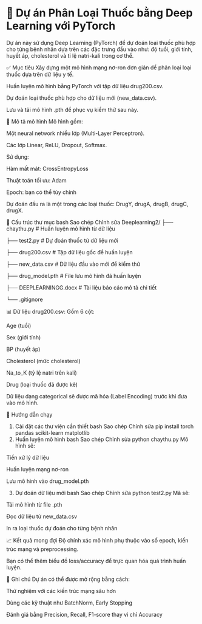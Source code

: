 # 💊 Dự án Phân Loại Thuốc bằng Deep Learning với PyTorch

Dự án này sử dụng Deep Learning (PyTorch) để dự đoán loại thuốc phù hợp cho từng bệnh nhân dựa trên các đặc trưng đầu vào như: độ tuổi, giới tính, huyết áp, cholesterol và tỉ lệ natri-kali trong cơ thể.

✅ Mục tiêu
Xây dựng một mô hình mạng nơ-ron đơn giản để phân loại loại thuốc dựa trên dữ liệu y tế.

Huấn luyện mô hình bằng PyTorch với tập dữ liệu drug200.csv.

Dự đoán loại thuốc phù hợp cho dữ liệu mới (new_data.csv).

Lưu và tải mô hình .pth để phục vụ kiểm thử sau này.

🧠 Mô tả mô hình
Mô hình gồm:

Một neural network nhiều lớp (Multi-Layer Perceptron).

Các lớp Linear, ReLU, Dropout, Softmax.

Sử dụng:

Hàm mất mát: CrossEntropyLoss

Thuật toán tối ưu: Adam

Epoch: bạn có thể tùy chỉnh

Dự đoán đầu ra là một trong các loại thuốc: DrugY, drugA, drugB, drugC, drugX.

📁 Cấu trúc thư mục
bash
Sao chép
Chỉnh sửa
Deeplearning2/
├── chaythu.py          # Huấn luyện mô hình từ dữ liệu

├── test2.py            # Dự đoán thuốc từ dữ liệu mới

├── drug200.csv         # Tập dữ liệu gốc để huấn luyện

├── new_data.csv        # Dữ liệu đầu vào mới để kiểm thử

├── drug_model.pth      # File lưu mô hình đã huấn luyện

├── DEEPLEARNINGG.docx  # Tài liệu báo cáo mô tả chi tiết

└── .gitignore

📊 Dữ liệu
drug200.csv: Gồm 6 cột:

Age (tuổi)

Sex (giới tính)

BP (huyết áp)

Cholesterol (mức cholesterol)

Na_to_K (tỷ lệ natri trên kali)

Drug (loại thuốc đã được kê)

Dữ liệu dạng categorical sẽ được mã hóa (Label Encoding) trước khi đưa vào mô hình.

🚀 Hướng dẫn chạy
1. Cài đặt các thư viện cần thiết
bash
Sao chép
Chỉnh sửa
pip install torch pandas scikit-learn matplotlib
2. Huấn luyện mô hình
bash
Sao chép
Chỉnh sửa
python chaythu.py
Mô hình sẽ:

Tiền xử lý dữ liệu

Huấn luyện mạng nơ-ron

Lưu mô hình vào drug_model.pth

3. Dự đoán dữ liệu mới
bash
Sao chép
Chỉnh sửa
python test2.py
Mã sẽ:

Tải mô hình từ file .pth

Đọc dữ liệu từ new_data.csv

In ra loại thuốc dự đoán cho từng bệnh nhân

📈 Kết quả mong đợi
Độ chính xác mô hình phụ thuộc vào số epoch, kiến trúc mạng và preprocessing.

Bạn có thể thêm biểu đồ loss/accuracy để trực quan hóa quá trình huấn luyện.

📝 Ghi chú
Dự án có thể được mở rộng bằng cách:

Thử nghiệm với các kiến trúc mạng sâu hơn

Dùng các kỹ thuật như BatchNorm, Early Stopping

Đánh giá bằng Precision, Recall, F1-score thay vì chỉ Accuracy
